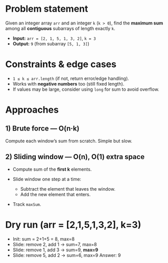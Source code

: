 # Problem statement

Given an integer array `arr` and an integer `k` (`k > 0`), find the **maximum sum** among all **contiguous** subarrays of length exactly `k`.

* **Input:** `arr = [2, 1, 5, 1, 3, 2]`, `k = 3`
* **Output:** `9` (from subarray `[5, 1, 3]`)

# Constraints & edge cases

* `1 ≤ k ≤ arr.length` (if not, return error/edge handling).
* Works with **negative numbers** too (still fixed length).
* If values may be large, consider using `long` for sum to avoid overflow.

# Approaches

## 1) Brute force — O(n·k)

Compute each window’s sum from scratch. Simple but slow.

## 2) Sliding window — O(n), O(1) extra space

* Compute sum of the **first k** elements.
* Slide window one step at a time:

    * Subtract the element that leaves the window.
    * Add the new element that enters.
* Track `maxSum`.

# Dry run (arr = [2,1,5,1,3,2], k=3)

* Init: sum = 2+1+5 = 8, max=8
* Slide: remove 2, add 1 → sum=7, max=8
* Slide: remove 1, add 3 → sum=9, **max=9**
* Slide: remove 5, add 2 → sum=6, max=9
  Answer: 9
